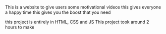 This is a website to give users some motivational videos
this gives everyone a happy time
this gives you the boost that you need

this project is entirely in HTML, CSS and JS
This project took around 2 hours to make